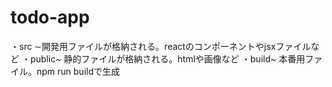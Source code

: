 # todo-app

・src ∼開発用ファイルが格納される。reactのコンポーネントやjsxファイルなど
・public~   静的ファイルが格納される。htmlや画像など
・build~ 本番用ファイル。npm run buildで生成


